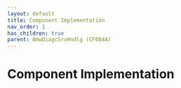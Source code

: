```yaml
---
layout: default
title: Component Implementation
nav_order: 1
has_children: true
parent: BmwDiagcSrvHndlg (CF084A)
---
```

# Component Implementation
